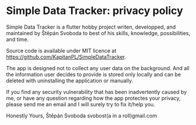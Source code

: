 # Simple Data Tracker: privacy policy

Simple Data Tracker is a flutter hobby project writen, developped, and maintained by Štěpán Svoboda to best of his skills, knowledge, possibilities, and time.

Source code is available under MIT licence at https://github.com/KapitanPL/SimpleDataTracker. 

The app is designed not to collect any user data on the background. And all the information user decides to provide is stored only locally and can be deleted with uninstalling the application or manually.

If you find any security vulnerability that has been inadvertently caused by me, or have any question regarding how the app protectes your privacy, please send me an email and I will surely try to fix it/help you.

Honestly Yours, 
Štěpán Svoboda
svobost(a in a roll)gmail.com